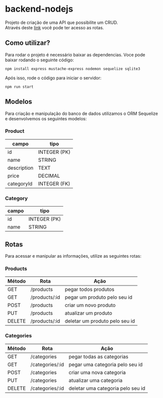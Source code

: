 # backend-nodejs

Projeto de criação de uma API que possibilite um CRUD.                 
Através deste <a href="https://storeapi-f1cq.onrender.com/">link</a> você pode ter acesso as rotas.

## Como utilizar?

Para rodar o projeto é necessário baixar as dependencias. Voce pode baixar rodando o seguinte código:

```
npm install express mustache-express nodemon sequelize sqlite3
```

Após isso, rode o código para iniciar o servidor:

```
npm run start
```

## Modelos

Para criação e manipulação do banco de dados utilizamos o ORM Sequelize e desenvolvemos os seguintes modelos:

### Product

campo | tipo
------ | -------
id |INTEGER (PK)
name | STRING
description | TEXT
price | DECIMAL
categoryId | INTEGER (FK)


### Category

campo | tipo
------ | -------
id |INTEGER (PK)
name | STRING

## Rotas
Para acessar e manipular as informações, utilize as seguintes rotas:

### Products


Método    | Rota           | Ação
--------- | ------          | ----------
GET       | /products | pegar todos produtos
GET       | /products/:id | pegar um produto pelo seu id
POST      | /products | criar um novo produto
PUT       | /products | atualizar um produto
DELETE    | /products/:id | deletar um produto pelo seu id


### Categories


Método    | Rota           | Ação
--------- | ------          | ----------
GET       | /categories | pegar todas as categorias
GET       | /categories/:id | pegar uma categoria pelo seu id
POST      | /categories | criar uma nova categoria
PUT       | /categories | atualizar uma categoria
DELETE    | /categories/:id | deletar uma categoria pelo seu id
